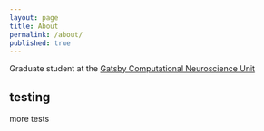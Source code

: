 ```yaml
---
layout: page
title: About
permalink: /about/
published: true
---
```


Graduate student at the [Gatsby Computational Neuroscience Unit](http://www.gatsby.ucl.ac.uk/)

## testing

more tests


